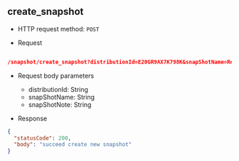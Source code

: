 ## create_snapshot

- HTTP request method: `POST`

- Request


```json

/snapshot/create_snapshot?distributionId=E20GR9AX7K798K&snapShotName=ReleaseSnapshot&snapShotNote="This is for Testing"

```


- Request body parameters

    - distributionId: String
    - snapShotName: String
    - snapShotNote: String


- Response

```json
{
  "statusCode": 200,
  "body": "succeed create new snapshot"
}
```
